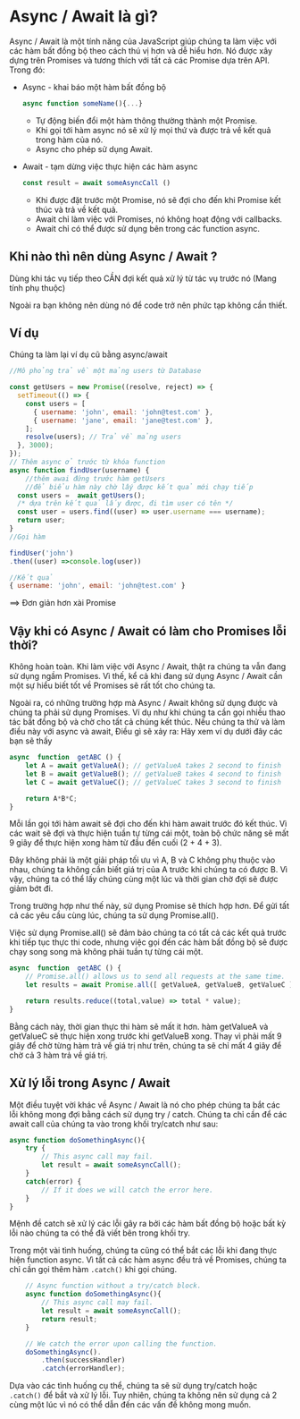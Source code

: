 # Async / Await là gì?

Async / Await là một tính năng của JavaScript giúp chúng ta làm việc với các hàm bất đồng bộ theo cách thú vị hơn và dễ hiểu hơn. Nó được xây dựng trên Promises và tương thích với tất cả các Promise dựa trên API. Trong đó:


- Async - khai báo một hàm bất đồng bộ
    ```js
    async function someName(){...}
    ```

  - Tự động biến đổi một hàm thông thường thành một Promise.
  - Khi gọi tới hàm async nó sẽ xử lý mọi thứ và được trả về kết quả trong hàm của nó.
  - Async cho phép sử dụng Await.
- Await - tạm dừng việc thực hiện các hàm async
    ```js
    const result = await someAsyncCall ()
    ```

  - Khi được đặt trước một Promise, nó sẽ đợi cho đến khi Promise kết thúc và trả về kết quả.
  - Await chỉ làm việc với Promises, nó không hoạt động với callbacks.
  - Await chỉ có thể được sử dụng bên trong các function async.


## Khi nào thì nên dùng Async / Await ?

Dùng khi tác vụ tiếp theo CẦN đợi kết quả xử lý từ tác vụ trước nó (Mang tính phụ thuộc)

Ngoài ra bạn không nên dùng nó để code trở nên phức tạp không cần thiết.

## Ví dụ

Chúng ta làm lại ví dụ cũ bằng async/await

```js
//Mô phỏng trả về một mảng users từ Database

const getUsers = new Promise((resolve, reject) => {
  setTimeout(() => {
    const users = [
      { username: 'john', email: 'john@test.com' },
      { username: 'jane', email: 'jane@test.com' },
    ];
    resolve(users); // Trả về mảng users
  }, 3000);
});
// Thêm async ở trước từ khóa function
async function findUser(username) {
    //thêm awai đứng trước hàm getUsers 
    //để biểu hàm này chờ lâý được kết quả mới chạy tiếp
  const users =  await getUsers(); 
  /* dựa trên kết quả lấy được, đi tìm user có tên */
  const user = users.find((user) => user.username === username);
  return user;
}
//Gọi hàm 

findUser('john')
.then((user) =>console.log(user))

//Kết quả
{ username: 'john', email: 'john@test.com' }
```

==> Đơn giản hơn xài Promise


## Vậy khi có Async / Await có làm cho Promises lỗi thời?

Không hoàn toàn. Khi làm việc với Async / Await, thật ra chúng ta vẫn đang sử dụng ngầm Promises. Vì thế, kể cả khi đang sử dụng Async / Await cần một sự hiểu biết tốt về Promises sẽ rất tốt cho chúng ta.

Ngoài ra, có những trường hợp mà Async / Await không sử dụng được và chúng ta phải sử dụng Promises. Ví dụ như khi chúng ta cần gọi nhiều thao tác bất đồng bộ và chờ cho tất cả chúng kết thúc. Nếu chúng ta thử và làm điều này với async và await, Điều gì sẽ xảy ra: Hãy xem ví dụ dưới đây các bạn sẽ thấy

```js
async  function  getABC () {
    let A = await getValueA(); // getValueA takes 2 second to finish
    let B = await getValueB(); // getValueB takes 4 second to finish
    let C = await getValueC(); // getValueC takes 3 second to finish

    return A*B*C;
}
```

Mỗi lần gọi tới hàm await sẽ đợi cho đến khi hàm await trước đó kết thúc. Vì các wait sẽ đợi và thực hiện tuần tự từng cái một, toàn bộ chức năng sẽ mất 9 giây để thực hiện xong hàm từ đầu đến cuối (2 + 4 + 3).

Đây không phải là một giải pháp tối ưu vì A, B và C không phụ thuộc vào nhau, chúng ta không cần biết giá trị của A trước khi chúng ta có được B. Vì vậy, chúng ta có thể lấy chúng cùng một lúc và thời gian chờ đợi sẽ được giảm bớt đi.

Trong trường hợp như thế này, sử dụng Promise sẽ thích hợp hơn. Để gửi tất cả các yêu cầu cùng lúc, chúng ta sử dụng Promise.all(). 

Việc sử dụng Promise.all() sẽ đảm bảo chúng ta có tất cả các kết quả trước khi tiếp tục thực thi code, nhưng việc gọi đến các hàm bất đồng bộ sẽ được chạy song song mà không phải tuần tự từng cái một.

```js
async  function  getABC () {
    // Promise.all() allows us to send all requests at the same time. 
    let results = await Promise.all([ getValueA, getValueB, getValueC ]); 

    return results.reduce((total,value) => total * value);
}
```

Bằng cách này, thời gian thực thi hàm sẽ mất it hơn. hàm getValueA và getValueC sẽ thực hiện xong trước khi getValueB xong. Thay vì phải mất 9 giây để chờ từng hàm trả về giá trị như trên, chúng ta sẽ chỉ mất 4 giây để chờ cả 3 hàm trả về giá trị.

## Xử lý lỗi trong Async / Await

Một điều tuyệt vời khác về Async / Await là nó cho phép chúng ta bắt các lỗi không mong đợi bằng cách sử dụng try / catch. Chúng ta chỉ cần để các await call của chúng ta vào trong khối try/catch như sau:

```js
async function doSomethingAsync(){
    try {
        // This async call may fail.
        let result = await someAsyncCall();
    }
    catch(error) {
        // If it does we will catch the error here.
    }  
}
```

Mệnh đề catch sẽ xử lý các lỗi gây ra bởi các hàm bất đồng bộ hoặc bất kỳ lỗi nào chúng ta có thể đã viết bên trong khối try.

Trong một vài tình huống, chúng ta cũng có thể bắt các lỗi khi đang thực hiện function async. Vì tất cả các hàm async đều trả về Promises, chúng ta chỉ cần gọi thêm hàm `.catch()` khi gọi chúng.
```js
    // Async function without a try/catch block.
    async function doSomethingAsync(){
        // This async call may fail.
        let result = await someAsyncCall();
        return result;  
    }

    // We catch the error upon calling the function.
    doSomethingAsync().
        .then(successHandler)
        .catch(errorHandler);
```
Dựa vào các tình huống cụ thể, chúng ta sẽ sử dụng try/catch hoặc `.catch()` để bắt và xử lý lỗi. Tuy nhiên, chúng ta không nên sử dụng cả 2 cùng một lúc vì nó có thể dẫn đến các vấn đề không mong muốn.